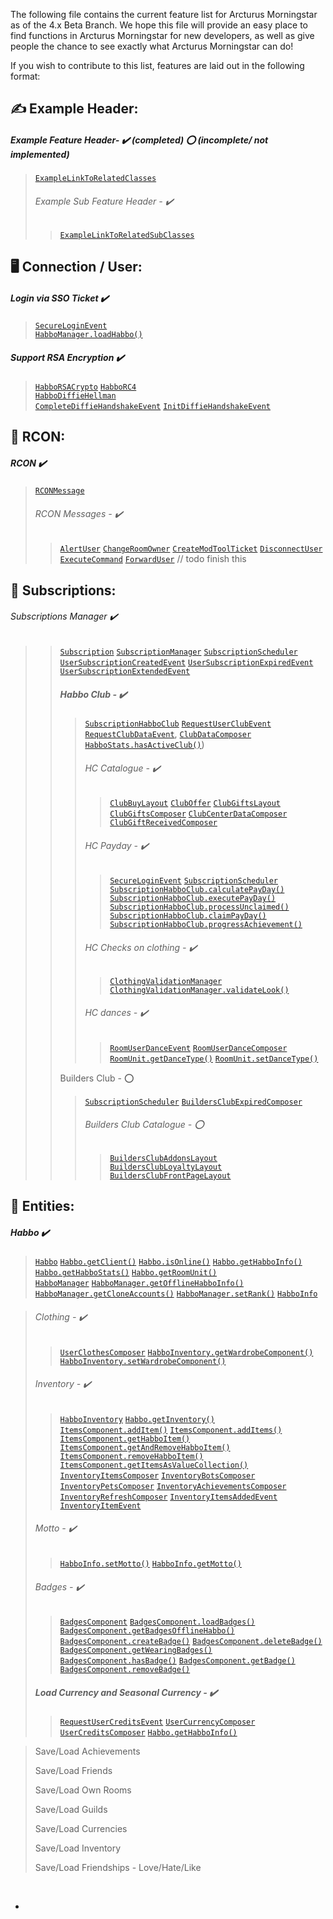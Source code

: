 

The following file contains the current feature list for Arcturus Morningstar as of the 4.x Beta Branch. 
We hope this file will provide an easy place to find functions in Arcturus Morningstar for new developers, as well as give people the chance to see exactly what Arcturus Morningstar can do!

If you wish to contribute to this list, features are laid out in the following format:



## ✍️ Example Header:

##### Example Feature Header- ✔️ (completed) ⭕ (incomplete/ not implemented)

> [`ExampleLinkToRelatedClasses`](https://google.com) 
>
> ###### Example Sub Feature Header - ✔️
>
> > [`ExampleLinkToRelatedSubClasses`](https://google.com) 





## 🖥️  Connection / User:

##### Login via SSO Ticket ✔️

> [`SecureLoginEvent`](https://git.krews.org/morningstar/Arcturus-Community/-/blob/dev/src/main/java/com/eu/habbo/messages/incoming/handshake/SecureLoginEvent.java)  
> [`HabboManager.loadHabbo()`](https://git.krews.org/morningstar/Arcturus-Community/-/blob/dev/src/main/java/com/eu/habbo/habbohotel/users/HabboManager.java#L104)

##### Support RSA Encryption ✔️

> [`HabboRSACrypto`](https://git.krews.org/morningstar/Arcturus-Community/-/blob/dev/src/main/java/com/eu/habbo/crypto/HabboRSACrypto.java) 
> [`HabboRC4`](https://git.krews.org/morningstar/Arcturus-Community/-/blob/dev/src/main/java/com/eu/habbo/crypto/HabboRC4.java)  
> [`HabboDiffieHellman`](https://git.krews.org/morningstar/Arcturus-Community/-/blob/dev/src/main/java/com/eu/habbo/crypto/HabboDiffieHellman.java)  
> [`CompleteDiffieHandshakeEvent`](https://git.krews.org/morningstar/Arcturus-Community/-/blob/dev/src/main/java/com/eu/habbo/messages/incoming/handshake/CompleteDiffieHandshakeEvent.java) 
> [`InitDiffieHandshakeEvent`](https://git.krews.org/morningstar/Arcturus-Community/-/blob/dev/src/main/java/com/eu/habbo/messages/incoming/handshake/InitDiffieHandshakeEvent.java)



## 🧸 RCON:

##### RCON ✔️ 

> [`RCONMessage`](https://git.krews.org/morningstar/Arcturus-Community/-/blob/master/src/main/java/com/eu/habbo/messages/rcon/RCONMessage.java) 
>
> ###### RCON Messages - ✔️
>
> > [`AlertUser`](https://git.krews.org/morningstar/Arcturus-Community/-/blob/master/src/main/java/com/eu/habbo/messages/rcon/AlertUser.java)
> > [`ChangeRoomOwner`](https://git.krews.org/morningstar/Arcturus-Community/-/blob/master/src/main/java/com/eu/habbo/messages/rcon/ChangeRoomOwner.java)
> > [`CreateModToolTicket`](https://git.krews.org/morningstar/Arcturus-Community/-/blob/master/src/main/java/com/eu/habbo/messages/rcon/CreateModToolTicket.java)
> > [`DisconnectUser`](https://git.krews.org/morningstar/Arcturus-Community/-/blob/master/src/main/java/com/eu/habbo/messages/rcon/DisconnectUser.java)
> > [`ExecuteCommand`](https://git.krews.org/morningstar/Arcturus-Community/-/blob/master/src/main/java/com/eu/habbo/messages/rcon/ExecuteCommand.java)
> > [`ForwardUser`](https://git.krews.org/morningstar/Arcturus-Community/-/blob/master/src/main/java/com/eu/habbo/messages/rcon/ForwardUser.java)
> > // todo finish this

##### 

## 💠 Subscriptions:

###### Subscriptions Manager  ✔️

> > [`Subscription`](https://git.krews.org/morningstar/Arcturus-Community/-/blob/dev/src/main/java/com/eu/habbo/habbohotel/users/subscriptions/Subscription.java) 
> > [`SubscriptionManager`](https://git.krews.org/morningstar/Arcturus-Community/-/blob/dev/src/main/java/com/eu/habbo/habbohotel/users/subscriptions/SubscriptionManager.java) 
> > [`SubscriptionScheduler`](https://git.krews.org/morningstar/Arcturus-Community/-/blob/dev/src/main/java/com/eu/habbo/habbohotel/users/subscriptions/SubscriptionScheduler.java) 
> > [`UserSubscriptionCreatedEvent`](https://git.krews.org/morningstar/Arcturus-Community/-/blob/dev/src/main/java/com/eu/habbo/plugin/events/users/subscriptions/UserSubscriptionCreatedEvent.java) 
> > [`UserSubscriptionExpiredEvent`](https://git.krews.org/morningstar/Arcturus-Community/-/blob/dev/src/main/java/com/eu/habbo/plugin/events/users/subscriptions/UserSubscriptionExpiredEvent.java) 
> >  [`UserSubscriptionExtendedEvent`](https://git.krews.org/morningstar/Arcturus-Community/-/blob/master/src/main/java/com/eu/habbo/messages/rcon/RCONMessage.java) 
> >
> > ##### Habbo Club - ✔️ 
> >
> > > [`SubscriptionHabboClub`](https://git.krews.org/morningstar/Arcturus-Community/-/blob/dev/src/main/java/com/eu/habbo/habbohotel/users/subscriptions/SubscriptionHabboClub.java) 
> > > [`RequestUserClubEvent`](https://git.krews.org/morningstar/Arcturus-Community/-/blob/dev/src/main/java/com/eu/habbo/messages/incoming/users/RequestUserClubEvent.java) 
> > > [`RequestClubDataEvent`](https://git.krews.org/morningstar/Arcturus-Community/-/blob/dev/src/main/java/com/eu/habbo/messages/incoming/catalog/RequestClubDataEvent.java), 
> > > [`ClubDataComposer`](https://git.krews.org/morningstar/Arcturus-Community/-/blob/dev/src/main/java/com/eu/habbo/messages/outgoing/catalog/ClubDataComposer.java)  
> > > [`HabboStats.hasActiveClub()`](https://git.krews.org/morningstar/Arcturus-Community/-/blob/dev/src/main/java/com/eu/habbo/habbohotel/users/HabboStats.java#L555))
> > >
> > > ###### HC Catalogue - ✔️
> > >
> > > > [`ClubBuyLayout`](https://git.krews.org/morningstar/Arcturus-Community/-/blob/dev/src/main/java/com/eu/habbo/habbohotel/catalog/layouts/ClubBuyLayout.java)
> > > > [`ClubOffer`](https://git.krews.org/morningstar/Arcturus-Community/-/blob/dev/src/main/java/com/eu/habbo/habbohotel/catalog/ClubOffer.java)
> > > > [`ClubGiftsLayout`](https://git.krews.org/morningstar/Arcturus-Community/-/blob/dev/src/main/java/com/eu/habbo/habbohotel/catalog/layouts/ClubGiftsLayout.java)
> > > > [`ClubGiftsComposer`](https://git.krews.org/morningstar/Arcturus-Community/-/blob/dev/src/main/java/com/eu/habbo/messages/outgoing/catalog/ClubGiftsComposer.java)
> > > > [`ClubCenterDataComposer`](https://git.krews.org/morningstar/Arcturus-Community/-/blob/dev/src/main/java/com/eu/habbo/messages/outgoing/catalog/ClubCenterDataComposer.java)
> > > > [`ClubGiftReceivedComposer`](https://git.krews.org/morningstar/Arcturus-Community/-/blob/dev/src/main/java/com/eu/habbo/messages/outgoing/users/ClubGiftReceivedComposer.java)
> > >
> > > ###### HC Payday - ✔️
> > >
> > > > [`SecureLoginEvent`](https://git.krews.org/morningstar/Arcturus-Community/-/blob/dev/src/main/java/com/eu/habbo/messages/incoming/handshake/SecureLoginEvent.java#L202)
> > > > [`SubscriptionScheduler`](https://git.krews.org/morningstar/Arcturus-Community/-/blob/dev/src/main/java/com/eu/habbo/habbohotel/users/subscriptions/SubscriptionScheduler.java)
> > > > [`SubscriptionHabboClub.calculatePayDay()`](https://git.krews.org/morningstar/Arcturus-Community/-/blob/dev/src/main/java/com/eu/habbo/habbohotel/users/subscriptions/SubscriptionHabboClub.java#L184)
> > > > [`SubscriptionHabboClub.executePayDay()`](https://git.krews.org/morningstar/Arcturus-Community/-/blob/dev/src/main/java/com/eu/habbo/habbohotel/users/subscriptions/SubscriptionHabboClub.java#L257)
> > > > [`SubscriptionHabboClub.processUnclaimed()`](https://git.krews.org/morningstar/Arcturus-Community/-/blob/dev/src/main/java/com/eu/habbo/habbohotel/users/subscriptions/SubscriptionHabboClub.java#L316)
> > > > [`SubscriptionHabboClub.claimPayDay()`](https://git.krews.org/morningstar/Arcturus-Community/-/blob/dev/src/main/java/com/eu/habbo/habbohotel/users/subscriptions/SubscriptionHabboClub.java#L368)
> > > > [`SubscriptionHabboClub.progressAchievement()`](https://git.krews.org/morningstar/Arcturus-Community/-/blob/dev/src/main/java/com/eu/habbo/habbohotel/users/subscriptions/SubscriptionHabboClub.java#L419)
> > >
> > > ###### HC Checks on clothing - ✔️
> > >
> > > > [`ClothingValidationManager`](https://git.krews.org/morningstar/Arcturus-Community/-/blob/dev/src/main/java/com/eu/habbo/habbohotel/users/clothingvalidation/ClothingValidationManager.java)
> > > > [`ClothingValidationManager.validateLook()`](https://git.krews.org/morningstar/Arcturus-Community/-/blob/dev/src/main/java/com/eu/habbo/habbohotel/users/clothingvalidation/ClothingValidationManager.java#L61)
> > >
> > > ###### HC dances - ✔️
> > >
> > > > [`RoomUserDanceEvent`](https://git.krews.org/morningstar/Arcturus-Community/-/blob/dev/src/main/java/com/eu/habbo/messages/incoming/rooms/users/RoomUserDanceEvent.java)
> > > > [`RoomUserDanceComposer`](https://git.krews.org/morningstar/Arcturus-Community/-/blob/dev/src/main/java/com/eu/habbo/messages/outgoing/rooms/users/RoomUserDanceComposer.java)
> > > > [`RoomUnit.getDanceType()`](https://git.krews.org/morningstar/Arcturus-Community/-/blob/dev/src/main/java/com/eu/habbo/habbohotel/rooms/RoomUnit.java#L456)
> > > > [`RoomUnit.setDanceType()`](https://git.krews.org/morningstar/Arcturus-Community/-/blob/dev/src/main/java/com/eu/habbo/habbohotel/rooms/RoomUnit.java#L460)
> >
> > Builders Club - ⭕
> >
> > > [`SubscriptionScheduler`](https://git.krews.org/morningstar/Arcturus-Community/-/blob/dev/src/main/java/com/eu/habbo/habbohotel/users/subscriptions/SubscriptionScheduler.java)
> > > [`BuildersClubExpiredComposer`](https://git.krews.org/morningstar/Arcturus-Community/-/blob/dev/src/main/java/com/eu/habbo/messages/outgoing/unknown/BuildersClubExpiredComposer.java)
> > >
> > > ###### Builders Club Catalogue - ⭕
> > >
> > > > [`BuildersClubAddonsLayout`](https://git.krews.org/morningstar/Arcturus-Community/-/blob/dev/src/main/java/com/eu/habbo/habbohotel/catalog/layouts/BuildersClubAddonsLayout.java)
> > > > [`BuildersClubLoyaltyLayout`](https://git.krews.org/morningstar/Arcturus-Community/-/blob/dev/src/main/java/com/eu/habbo/habbohotel/catalog/layouts/BuildersClubLoyaltyLayout.java)
> > > > [`BuildersClubFrontPageLayout`](https://git.krews.org/morningstar/Arcturus-Community/-/blob/dev/src/main/java/com/eu/habbo/habbohotel/catalog/layouts/BuildersClubFrontPageLayout.java)
> >
> > 



## 🤹 Entities:

##### Habbo   ✔️

> [`Habbo`](https://git.krews.org/morningstar/Arcturus-Community/-/blob/dev/src/main/java/com/eu/habbo/habbohotel/users/Habbo.java) 
> [`Habbo.getClient()`](https://git.krews.org/morningstar/Arcturus-Community/-/blob/dev/src/main/java/com/eu/habbo/habbohotel/users/Habbo.java#L110) 
> [`Habbo.isOnline()`](https://git.krews.org/morningstar/Arcturus-Community/-/blob/dev/src/main/java/com/eu/habbo/habbohotel/users/Habbo.java#L64) 
> [`Habbo.getHabboInfo()`](https://git.krews.org/morningstar/Arcturus-Community/-/blob/dev/src/main/java/com/eu/habbo/habbohotel/users/Habbo.java#L90) 
> [`Habbo.getHabboStats()`](https://git.krews.org/morningstar/Arcturus-Community/-/blob/dev/src/main/java/com/eu/habbo/habbohotel/users/Habbo.java#L94) 
> [`Habbo.getRoomUnit()`](https://git.krews.org/morningstar/Arcturus-Community/-/blob/dev/src/main/java/com/eu/habbo/habbohotel/users/Habbo.java#L102)  
> [`HabboManager`](https://git.krews.org/morningstar/Arcturus-Community/-/blob/dev/src/main/java/com/eu/habbo/habbohotel/users/HabboManager.java) 
> [`HabboManager.getOfflineHabboInfo()`](https://git.krews.org/morningstar/Arcturus-Community/-/blob/dev/src/main/java/com/eu/habbo/habbohotel/users/HabboManager.java#L47) 
> [`HabboManager.getCloneAccounts()`](https://git.krews.org/morningstar/Arcturus-Community/-/blob/dev/src/main/java/com/eu/habbo/habbohotel/users/HabboManager.java#L203) 
> [`HabboManager.setRank()`](https://git.krews.org/morningstar/Arcturus-Community/-/blob/dev/src/main/java/com/eu/habbo/habbohotel/users/HabboManager.java#L243) 
> [`HabboInfo`](https://git.krews.org/morningstar/Arcturus-Community/-/blob/dev/src/main/java/com/eu/habbo/habbohotel/users/HabboManager.java) 

> ###### Clothing - ✔️
>
>
> > [`UserClothesComposer`](https://git.krews.org/morningstar/Arcturus-Community/-/blob/dev/src/main/java/com/eu/habbo/messages/outgoing/users/UserClothesComposer.java)
> > [`HabboInventory.getWardrobeComponent()`](https://git.krews.org/morningstar/Arcturus-Community/-/blob/dev/src/main/java/com/eu/habbo/habbohotel/users/HabboInventory.java#L67)
> > [`HabboInventory.setWardrobeComponent()`](https://git.krews.org/morningstar/Arcturus-Community/-/blob/dev/src/main/java/com/eu/habbo/habbohotel/users/HabboInventory.java#L71)
>
> ###### Inventory - ✔️
>
>
> > [`HabboInventory`](https://git.krews.org/morningstar/Arcturus-Community/-/blob/dev/src/main/java/com/eu/habbo/habbohotel/users/HabboInventory.java)
> > [`Habbo.getInventory()`](https://git.krews.org/morningstar/Arcturus-Community/-/blob/dev/src/main/java/com/eu/habbo/habbohotel/users/Habbo.java#L98)  
> > [`ItemsComponent.addItem()`](https://git.krews.org/morningstar/Arcturus-Community/-/blob/dev/src/main/java/com/eu/habbo/habbohotel/users/inventory/ItemsComponent.java#L67)
> > [`ItemsComponent.addItems()`](https://git.krews.org/morningstar/Arcturus-Community/-/blob/dev/src/main/java/com/eu/habbo/habbohotel/users/inventory/ItemsComponent.java#L82)
> > [`ItemsComponent.getHabboItem()`](https://git.krews.org/morningstar/Arcturus-Community/-/blob/dev/src/main/java/com/eu/habbo/habbohotel/users/inventory/ItemsComponent.java#L99)
> > [`ItemsComponent.getAndRemoveHabboItem()`](https://git.krews.org/morningstar/Arcturus-Community/-/blob/dev/src/main/java/com/eu/habbo/habbohotel/users/inventory/ItemsComponent.java#L103)
> > [`ItemsComponent.removeHabboItem()`](https://git.krews.org/morningstar/Arcturus-Community/-/blob/dev/src/main/java/com/eu/habbo/habbohotel/users/inventory/ItemsComponent.java#L126)
> > [`ItemsComponent.getItemsAsValueCollection()`](https://git.krews.org/morningstar/Arcturus-Community/-/blob/dev/src/main/java/com/eu/habbo/habbohotel/users/inventory/ItemsComponent.java#L141)
> > [`InventoryItemsComposer`](https://git.krews.org/morningstar/Arcturus-Community/-/blob/dev/src/main/java/com/eu/habbo/habbohotel/users/HabboInfo.java#L265)
> > [`InventoryBotsComposer`](https://git.krews.org/morningstar/Arcturus-Community/-/blob/dev/src/main/java/com/eu/habbo/messages/outgoing/inventory/InventoryBotsComposer.java)
> > [`InventoryPetsComposer`](https://git.krews.org/morningstar/Arcturus-Community/-/blob/dev/src/main/java/com/eu/habbo/messages/outgoing/inventory/InventoryPetsComposer.java)
> > [`InventoryAchievementsComposer`](https://git.krews.org/morningstar/Arcturus-Community/-/blob/dev/src/main/java/com/eu/habbo/messages/outgoing/inventory/InventoryAchievementsComposer.java)
> > [`InventoryRefreshComposer`](https://git.krews.org/morningstar/Arcturus-Community/-/blob/dev/src/main/java/com/eu/habbo/messages/outgoing/inventory/InventoryRefreshComposer.java)
> > [`InventoryItemsAddedEvent`](https://git.krews.org/morningstar/Arcturus-Community/-/blob/dev/src/main/java/com/eu/habbo/plugin/events/inventory/InventoryItemsAddedEvent.java)
> > [`InventoryItemEvent`](https://git.krews.org/morningstar/Arcturus-Community/-/blob/dev/src/main/java/com/eu/habbo/plugin/events/inventory/InventoryItemEvent.java)
>
>  ###### Motto - ✔️
>
>
> > [`HabboInfo.setMotto()`](https://git.krews.org/morningstar/Arcturus-Community/-/blob/dev/src/main/java/com/eu/habbo/habbohotel/users/HabboInfo.java#L269)
> > [`HabboInfo.getMotto()`](https://git.krews.org/morningstar/Arcturus-Community/-/blob/dev/src/main/java/com/eu/habbo/habbohotel/users/HabboInfo.java#L265)
>
> ###### Badges - ✔️
>
>
> > [`BadgesComponent`](https://git.krews.org/morningstar/Arcturus-Community/-/blob/dev/src/main/java/com/eu/habbo/habbohotel/users/inventory/BadgesComponent.java)
> > [`BadgesComponent.loadBadges()`](https://git.krews.org/morningstar/Arcturus-Community/-/blob/dev/src/main/java/com/eu/habbo/habbohotel/users/inventory/BadgesComponent.java#L28)
> > [`BadgesComponent.getBadgesOfflineHabbo()`](https://git.krews.org/morningstar/Arcturus-Community/-/blob/dev/src/main/java/com/eu/habbo/habbohotel/users/inventory/BadgesComponent.java#L75)
> > [`BadgesComponent.createBadge()`](https://git.krews.org/morningstar/Arcturus-Community/-/blob/dev/src/main/java/com/eu/habbo/habbohotel/users/inventory/BadgesComponent.java#L90)
> > [`BadgesComponent.deleteBadge()`](https://git.krews.org/morningstar/Arcturus-Community/-/blob/dev/src/main/java/com/eu/habbo/habbohotel/users/inventory/BadgesComponent.java#L113)
> > [`BadgesComponent.getWearingBadges()`](https://git.krews.org/morningstar/Arcturus-Community/-/blob/dev/src/main/java/com/eu/habbo/habbohotel/users/inventory/BadgesComponent.java#L123)
> > [`BadgesComponent.hasBadge()`](https://git.krews.org/morningstar/Arcturus-Community/-/blob/dev/src/main/java/com/eu/habbo/habbohotel/users/inventory/BadgesComponent.java#L147)
> > [`BadgesComponent.getBadge()`](https://git.krews.org/morningstar/Arcturus-Community/-/blob/dev/src/main/java/com/eu/habbo/habbohotel/users/inventory/BadgesComponent.java#L151)
> > [`BadgesComponent.removeBadge()`](https://git.krews.org/morningstar/Arcturus-Community/-/blob/dev/src/main/java/com/eu/habbo/habbohotel/users/inventory/BadgesComponent.java#L167)
>
> ##### Load Currency and Seasonal Currency - ✔️
>
> > [`RequestUserCreditsEvent`](https://git.krews.org/morningstar/Arcturus-Community/-/blob/dev/src/main/java/com/eu/habbo/messages/incoming/users/RequestUserCreditsEvent.java) 
> > [`UserCurrencyComposer`](https://git.krews.org/morningstar/Arcturus-Community/-/blob/dev/src/main/java/com/eu/habbo/messages/outgoing/users/UserCurrencyComposer.java) 
> > [`UserCreditsComposer`](https://git.krews.org/morningstar/Arcturus-Community/-/blob/dev/src/main/java/com/eu/habbo/messages/outgoing/users/UserCreditsComposer.java) 
> > [`Habbo.getHabboInfo()`](https://git.krews.org/morningstar/Arcturus-Community/-/blob/dev/src/main/java/com/eu/habbo/habbohotel/users/Habbo.java#L90) 

> Save/Load Achievements
>
> Save/Load Friends
>
> Save/Load Own Rooms
>
> Save/Load Guilds
>
> Save/Load Currencies
>
> Save/Load Inventory
>
> Save/Load Friendships - Love/Hate/Like

​    

-
